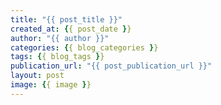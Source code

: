 ```yaml
---
title: "{{ post_title }}"
created_at: {{ post_date }}
author: "{{ author }}"
categories: {{ blog_categories }}
tags: {{ blog_tags }}
publication_url: "{{ post_publication_url }}"
layout: post
image: {{ image }}
---
```

